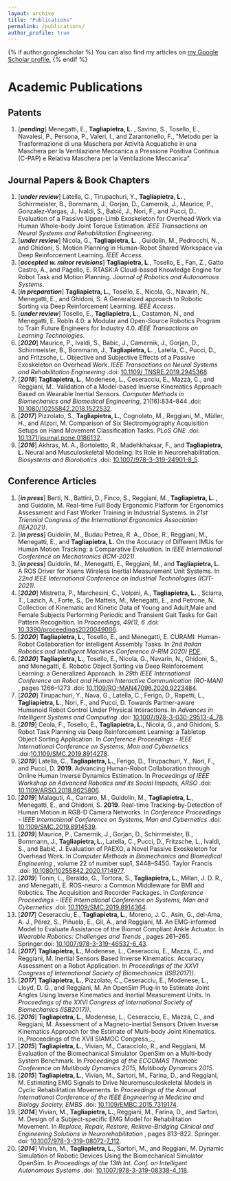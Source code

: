 ```yaml
---
layout: archive
title: "Publications"
permalink: /publications/
author_profile: true
---
```


{% if author.googlescholar %}
  You can also find my articles on <u><a href="{{author.googlescholar}}">my Google Scholar profile</a>.</u>
{% endif %}

# Academic Publications

## Patents

1. [***pending***] Menegatti, E., **Tagliapietra, L.** , Savino, S., Tosello, E., Navalesi, P., Persona, P., Valeri, I., and Zarantonello,   F., "Metodo per la Trasformazione di una Maschera per Attività Acquatiche in una Maschera per  la Ventilazione Meccanica a Pressione Positiva Continua (C-PAP) e Relativa Maschera per la Ventilazione Meccanica".

## Journal Papers & Book Chapters

1. [***under review***] Latella, C., Tirupachuri, Y., **Tagliapietra, L.** , Schirrmeister, B., Bornmann, J., Gorjan, D., Camernik, J., Maurice, P., Gonzalez-Vargas, J., Ivaldi, S., Babič, J., Nori, F., and Pucci, D.. Evaluation of a Passive Upper-Limb Exoskeleton for Overhead Work via Human Whole-body Joint Torque Estimation. *IEEE Transactions on Neural Systems and Rehabilitation Engineering*.
2. [***under review***] Nicola, G., **Tagliapietra, L.** , Guidolin, M., Pedrocchi, N., and Ghidoni, S. Motion Planning
   in Human-Robot Shared Workspace via Deep Reinforcement Learning. *IEEE Access*.
3. [***accepted w. minor revisions***] **Tagliapietra, L**., Tosello, E., Fan, Z., Gatto Castro, A., and Pagello, E. RTASK:A Cloud-based Knowledge Engine for Robot Task and Motion Planning. *Journal of Robotics and Autonomous Systems*.
4. [***in preparation***] **Tagliapietra, L.**, Tosello, E., Nicola, G., Navarin, N., Menegatti, E., and Ghidoni, S. A Generalized approach to Robotic Sorting via Deep Reinforcement Learning. *IEEE Access*.
5. [***under review***] Tosello, E., **Tagliapietra, L.**, Castaman, N., and Menegatti, E. RobIn 4.0: a Modular and Open-Source Robotics Program to Train Future Engineers for Industry 4.0. *IEEE Transactions on Learning Technologies*.
6. [***2020***] Maurice, P., Ivaldi, S., Babic, J., Camernik, J., Gorjan, D., Schirrmeister, B., Bornmann, J., **Tagliapietra, L.** , Latella, C., Pucci, D., and Fritzsche, L. Objective and Subjective Effects of a Passive Exoskeleton on Overhead Work. *IEEE Transactions on Neural Systems and Rehabilitation Engineering* .doi: [10.1109/ TNSRE.2019.2945368](https://doi.org/10.1109/tnsre.2019.2945368).
7. [***2018***] **Tagliapietra, L.**, Modenese, L., Ceseracciu, E., Mazzà, C., and Reggiani, M.. Validation of a Model-based Inverse Kinematics Approach Based on Wearable Inertial Sensors. *Computer Methods in Biomechanics and Biomedical Engineering*, 21(16):834–844 .doi: [10.1080/10255842.2018.1522532](https://doi.org/10.1080/10255842.2018.1522532).
8. [***2017***] Pizzolato, S., **Tagliapietra, L.**, Cognolato, M., Reggiani, M., Müller, H., and Atzori, M. Comparison of Six Slectromyography Acquisition Setups on Hand Movement Classification Tasks. *PLoS ONE* .doi: [10.1371/journal.pone.0186132](https://doi.org/10.1371/journal.pone.0186132).
9. [***2016***] Akhras, M. A., Bortoletto, R., Madehkhaksar, F., and **Tagliapietra, L.** Neural and Musculoskeletal Modeling: Its Role in Neurorehabilitation. *Biosystems and Biorobotics* .doi: [10.1007/978-3-319-24901-8_5](https://doi.org/10.1007/978-3-319-24901-8_5).

## Conference Articles

1. [***in press***] Berti, N., Battini, D., Finco, S., Reggiani, M., **Tagliapietra, L.** , and Guidolin, M. Real-time Full Body Ergonomic Platform for Ergonomics Assessment and Fast Worker Training in Industrial Systems. In _21st Triennial Congress of the International Ergonomics Association (IEA2021)_.
2. [***in press***] Guidolin, M., Budau Petrea, R. A., Oboe, R., Reggiani, M., Menegatti, E., and **Tagliapietra, L.** On the Accuracy of Different IMUs for Human Motion Tracking: a Comparative Evaluation. In _IEEE International Conference on Mechatronics (ICM-2021)_.
3. [***in press***] Guidolin, M., Menegatti, E., Reggiani, M., and **Tagliapietra, L.** A ROS Driver for Xsens Wireless Inertial Measurement Unit Systems. In _22nd IEEE International Conference on Industrial Technologies (ICIT-2021)_.
4. [***2020***] Mistretta, P., Marchesini, C., Volpini, A., **Tagliapietra, L.** , Sciarra, T., Lazich, A., Forte, S., De Matteis, M., Menegatti, E., and Petrone, N. Collection of Kinematic and Kinetic Data of Young and Adult,Male and Female Subjects Performing Periodic and Transient Gait Tasks for Gait Pattern Recognition. In
   _Proceedings, 49(1), 6_ .doi: [10.3390/proceedings2020049006](https://doi.org/10.3390/proceedings2020049006).
5. [***2020***] **Tagliapietra, L.**, Tosello, E., and Menegatti, E. CURAMI: Human-Robot Collaboration for Intelligent Assembly Tasks. In _2nd Italian Robotics and Intelligent Machines Conference (I-RIM 2020)_ [PDF](https://i-rim.it/wp-content/uploads/2020/12/I-RIM_2020_paper_23.pdf).
6. [***2020***] **Tagliapietra, L.**, Tosello, E., Nicola, G., Navarin, N., Ghidoni, S., and Menegatti, E. Robotic Object Sorting via Deep Reinforcement Learning: a Generalized Approach. In _29th IEEE International Conference on Robot and Human Interactive Communication (RO-MAN)_ , pages 1266–1273 .doi: [10.1109/RO-MAN47096.2020.9223484](https://doi.org/10.1109/RO-MAN47096.2020.9223484).
7. [***2020***] Tirupachuri, Y., Nava, G., Latella, C., Ferigo, D., Rapetti, L., **Tagliapietra, L.**, Nori, F., and Pucci, D. Towards Partner-aware Humanoid Robot Control Under Physical Interactions. In _Advances in Intelligent Systems and Computing_ .doi: [10.1007/978-3-030-29513-4_78](https://doi.org/10.1007/978-3-030-29513-4_78).
8. [***2019***] Ceola, F., Tosello, E., **Tagliapietra, L.**, Nicola, G., and Ghidoni, S. Robot Task Planning via Deep Reinforcement Learning: a Tabletop Object Sorting Application. In _Conference Proceedings - IEEE International Conference on Systems, Man and Cybernetics_ .doi:[10.1109/SMC.2019.8914278](https://doi.org/10.1109/SMC.2019.8914278).
9. [***2019***] Latella, C., **Tagliapietra, L.**, Ferigo, D., Tirupachuri, Y., Nori, F., and Pucci, D. **2019**. Advancing Human-Robot Collaboration through Online Human Inverse Dynamics Estimation. In _Proceedings of IEEE Workshop on Advanced Robotics and its Social Impacts, ARSO_ .doi: [10.1109/ARSO.2018.8625806](https://doi.org/10.1109/ARSO.2018.8625806).
10. [***2019***] Malaguti, A., Carraro, M., Guidolin, M., **Tagliapietra, L.**, Menegatti, E., and Ghidoni, S. **2019**. Real-time Tracking-by-Detection of Human Motion in RGB-D Camera Networks. In _Conference Proceedings - IEEE International Conference on Systems, Man and Cybernetics_ .doi: [10.1109/SMC.2019.8914539](https://doi.org/10.1109/SMC.2019.8914539).
11. [***2019***] Maurice, P., Camernik, J., Gorjan, D., Schirrmeister, B., Bornmann, J., **Tagliapietra, L.**, Latella, C., Pucci, D., Fritzsche, L., Ivaldi, S., and Babič, J. Evaluation of PAEXO, a Novel Passive Exoskeleton for Overhead Work. In _Computer Methods in Biomechanics and Biomedical Engineering_ , volume 22 of number sup1, S448–S450. Taylor Francis .doi: [10.1080/10255842.2020.1714977](https://doi.org/10.1080/10255842.2020.1714977).
12. [***2019***] Tonin, L., Beraldo, G., Tortora, S., **Tagliapietra, L.**, Millan, J. D. R., and Menegatti, E. ROS-neuro: a Common Middleware for BMI and Robotics. The Acquisition and Recorder Packages. In _Conference Proceedings - IEEE International Conference on Systems, Man and Cybernetics_ .doi: [10.1109/SMC.2019.8914364](https://doi.org/10.1109/SMC.2019.8914364).
13. [***2017***] Ceseracciu, E., **Tagliapietra, L.**, Moreno, J. C., Asin, G., del-Ama, A. J., Pérez, S., Piñuela, E., Gil, Á., and Reggiani, M. An EMG-informed Model to Evaluate Assistance of the Biomot Compliant Ankle Actuator. In _Wearable Robotics: Challenges and Trends_ , pages 261–265. Springer.doi: [10.1007/978-3-319-46532-6_43](https://doi.org/10.1007/978-3-319-46532-6_43).
14. [***2017***] **Tagliapietra, L.**, Modenese, L., Ceseracciu, E., Mazzá, C., and Reggiani, M. Inertial Sensors Based Inverse Kinematics: Accuracy Assessment on a Robot Application. In _Proceedings of the XXVI Congress of International Society of Biomechanics (ISB2017))_.
15. [***2017***] **Tagliapietra, L.**, Pizzolato, C., Ceseracciu, E., Modenese, L., Lloyd, D. G., and Reggiani, M. An OpenSim Plug-in to Estimate Joint Angles Using Inverse Kinematics and Inertial Measurement Units. In _Proceedings of the XXVI Congress of International Society of Biomechanics (ISB2017))_.
16. [***2016***] **Tagliapietra, L.**, Modenese, L., Ceseracciu, E., Mazzá, C., and Reggiani, M. Assessment of a Magneto-inertial Sensors Driven Inverse Kinematics Approach for the Estimate of Multi-body Joint Kinematics. In_Proceedings of the XVII SIAMOC Congress_._
17. [***2015***] **Tagliapietra, L.**, Vivian, M., Caracciolo, R., and Reggiani, M. Evaluation of the Biomechanical Simulator OpenSim on a Multi-body System Benchmark. In _Proceedings of the ECCOMAS Thematic Conference on Multibody Dynamics 2015, Multibody Dynamics 2015_.
18. [***2015***] **Tagliapietra, L.**, Vivian, M., Sartori, M., Farina, D., and Reggiani, M. Estimating EMG Signals to Drive Neuromusculoskeletal Models in Cyclic Rehabilitation Movements. In _Proceedings of the Annual International Conference of the IEEE Engineering in Medicine and Biology Society, EMBS_ .doi: [10.1109/EMBC.2015.7319174](https://doi.org/10.1109/EMBC.2015.7319174).
19. [***2014***] Vivian, M., **Tagliapietra, L.**, Reggiani, M., Farina, D., and Sartori, M. Design of a Subject-specific EMG Model for Rehabilitation Movement. In _Replace, Repair, Restore, Relieve–Bridging Clinical and Engineering Solutions in Neurorehabilitation_ , pages 813–822. Springer. doi: [10.1007/978-3-319-08072-7_112](https://doi.org/10.1007/978-3-319-08072-7_112).
20. [***2014***] Vivian, M., **Tagliapietra, L.**, Sartori, M., and Reggiani, M. Dynamic Simulation of Robotic Devices Using the Biomechanical Simulator OpenSim. In _Proceedings of the 13th Int. Conf. on Intelligent Autonomous Systems_ .doi: [10.1007/978-3-319-08338-4_118](https://doi.org/10.1007/978-3-319-08338-4_118).

<!-- {% include base_path %} -->

<!-- {% for post in site.publications reversed %}
  {% include archive-single.html %}
{% endfor %} -->

```

```